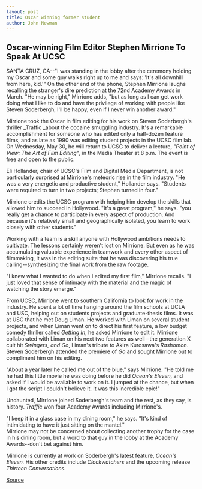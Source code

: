 ```yaml
---
layout: post
title: Oscar winning former student
author: John Newman
---
```


## Oscar-winning Film Editor Stephen Mirrione To Speak At UCSC

SANTA CRUZ, CA--"I was standing in the lobby after the ceremony holding my Oscar and some guy walks right up to me and says: 'It's all downhill from here, kid.'" On the other end of the phone, Stephen Mirrione laughs recalling the stranger's dire prediction at the 72nd Academy Awards in March. "He may be right," Mirrione adds, "but as long as I can get work doing what I like to do and have the privilege of working with people like Steven Soderbergh, I'll be happy, even if I never win another award."

Mirrione took the Oscar in film editing for his work on Steven Soderbergh's thriller _Traffic _about the cocaine smuggling industry. It's a remarkable accomplishment for someone who has edited only a half-dozen feature films, and as late as 1990 was editing student projects in the UCSC film lab.   
On Wednesday, May 30, he will return to UCSC to deliver a lecture, _"Point of View: The Art of Film Editing"_, in the Media Theater at 8 p.m. The event is free and open to the public.

Eli Hollander, chair of UCSC's Film and Digital Media Department, is not particularly surprised at Mirrione's meteoric rise in the film industry. "He was a very energetic and productive student," Hollander says. "Students were required to turn in two projects; Stephen turned in four."

Mirrione credits the UCSC program with helping him develop the skills that allowed him to succeed in Hollywood. "It's a great program," he says. "you really get a chance to participate in every aspect of production. And because it's relatively small and geographically isolated, you learn to work closely with other students."

Working with a team is a skill anyone with Hollywood ambitions needs to cultivate. The lessons certainly weren't lost on Mirrione. But even as he was accumulating valuable experience in teamwork and every other aspect of filmmaking, it was in the editing suite that he was discovering his true calling--synthesizing the final work from the raw footage.

"I knew what I wanted to do when I edited my first film," Mirrione recalls. "I just loved that sense of intimacy with the material and the magic of watching the story emerge."

From UCSC, Mirrione went to southern California to look for work in the industry. He spent a lot of time hanging around the film schools at UCLA and USC, helping out on students projects and graduate-thesis films. It was at USC that he met Doug Liman. He worked with Liman on several student projects, and when Liman went on to direct his first feature, a low budget comedy thriller called _Getting In_, he asked Mirrione to edit it. Mirrione collaborated with Liman on his next two features as well--the generation X cult hit _Swingers, _and_ Go_, Liman's tribute to Akira Kurosawa's _Rashomon_. Steven Soderbergh attended the premiere of _Go_ and sought Mirrione out to compliment him on his editing.

"About a year later he called me out of the blue," says Mirrione. "He told me he had this little movie he was doing before he did _Ocean's Eleven_, and asked if I would be available to work on it. I jumped at the chance, but when I got the script I couldn't believe it. It was this incredible epic!"

Undaunted, Mirrione joined Soderbergh's team and the rest, as they say, is history. _Traffic_ won four Academy Awards including Mirrione's.

"I keep it in a glass case in my dining room," he says. "It's kind of intimidating to have it just sitting on the mantel."  
Mirrione may not be concerned about collecting another trophy for the case in his dining room, but a word to that guy in the lobby at the Academy Awards--don't bet against him.  

Mirrione is currently at work on Soderbergh's latest feature, _Ocean's Eleven._ His other credits include _Clockwatchers_ and the upcoming release _Thirteen Conversations._ 

[Source](http://www1.ucsc.edu/news_events/press_releases/01-02/mirrione.html "Permalink to UCSC Press Release: Oscar winning former student")